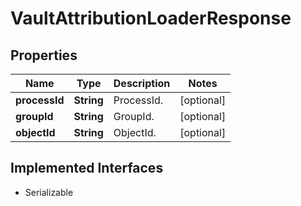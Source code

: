 

# VaultAttributionLoaderResponse


## Properties

Name | Type | Description | Notes
------------ | ------------- | ------------- | -------------
**processId** | **String** | ProcessId. |  [optional]
**groupId** | **String** | GroupId. |  [optional]
**objectId** | **String** | ObjectId. |  [optional]


## Implemented Interfaces

* Serializable


